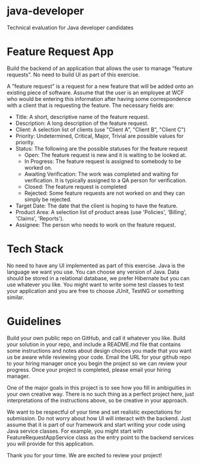 # java-developer
Technical evaluation for Java developer candidates

# Feature Request App
Build the backend of an application that allows the user to manage "feature requests". No need to build UI as part of this exercise.

A "feature request" is a request for a new feature that will be added onto an existing piece of software. Assume that the user is an employee at WCF who would be entering this information after having some correspondence with a client that is requesting the feature. The necessary fields are:
* Title: A short, descriptive name of the feature request.
* Description: A long description of the feature request.
* Client: A selection list of clients (use "Client A", "Client B", "Client C")
* Priority: Undetermined, Critical, Major, Trivial are possible values for priority.
* Status: The following are the possible statuses for the feature request
  * Open: The feature request is new and it is waiting to be looked at. 
  * In Progress: The feature request is assigned to somebody to be worked on. 
  *	Awaiting Verification: The work was completed and waiting for verification. It is typically assigned to a QA person for verification.
  *	Closed: The feature request is completed
  *	Rejected: Some feature requests are not worked on and they can simply be rejected.
* Target Date: The date that the client is hoping to have the feature.
* Product Area: A selection list of product areas (use 'Policies', 'Billing', 'Claims', 'Reports'). 
* Assignee: The person who needs to work on the feature request.
# Tech Stack
No need to have any UI implemented as part of this exercise. Java is the language we want you use. You can choose any version of Java. Data should be stored in a relational database, we prefer Hibernate but you can use whatever you like. You might want to write some test classes to test your application and you are free to choose JUnit, TestNG or something similar.
# Guidelines
Build your own public repo on GitHub, and call it whatever you like. Build your solution in your repo, and include a README.md file that contains some instructions and notes about design choices you made that you want us be aware while reviewing your code. Email the URL for your github repo to your hiring manager once you begin the project so we can review your progress. Once your project is completed, please email your hiring manager.

One of the major goals in this project is to see how you fill in ambiguities in your own creative way. There is no such thing as a perfect project here, just interpretations of the instructions above, so be creative in your approach.

We want to be respectful of your time and set realistic expectations for submission. Do not worry about how UI will interact with the backend. Just assume that it is part of our framework and start writing your code using Java service classes. For example, you might start with FeatureRequestAppService class as the entry point to the backend services you will provide for this application.

Thank you for your time. We are excited to review your project!
